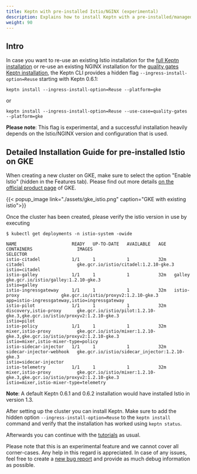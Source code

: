 ```yaml
---
title: Keptn with pre-installed Istio/NGINX (experimental)
description: Explains how to install Keptn with a pre-installed/managed Istio/NGINX installation.
weight: 90
---
```


## Intro

In case you want to re-use an existing Istio installation for the [full Keptn installation](../../installation/setup-keptn)
or re-use an existing NGINX installation for the [quality gates Keptn installation](../../usecases/quality-gates),
the Keptn CLI provides a hidden  flag `--ingress-install-option=Reuse` starting with Keptn 0.6.1:

```console
keptn install --ingress-install-option=Reuse --platform=gke
``` 
or 
```console
keptn install --ingress-install-option=Reuse --use-case=quality-gates --platform=gke
```

**Please note**: This flag is experimental, and a successful installation heavily depends on the Istio/NGINX version and 
 configuration that is used.

## Detailed Installation Guide for pre-installed Istio on GKE

When creating a new cluster on GKE, make sure to select the option "Enable Istio" (hidden in the Features tab). Please
 find out more details [on the official product page](https://cloud.google.com/istio/docs/istio-on-gke/installing) of GKE.

  {{< popup_image
  link="./assets/gke_istio.png"
  caption="GKE with existing istio">}}

Once the cluster has been created, please verify the istio version in use by executing

```console
$ kubectl get deployments -n istio-system -owide

NAME                     READY   UP-TO-DATE   AVAILABLE   AGE   CONTAINERS                 IMAGES                                                                                                         SELECTOR
istio-citadel            1/1     1            1           32m   citadel                    gke.gcr.io/istio/citadel:1.2.10-gke.3                                                                          istio=citadel
istio-galley             1/1     1            1           32m   galley                     gke.gcr.io/istio/galley:1.2.10-gke.3                                                                           istio=galley
istio-ingressgateway     1/1     1            1           32m   istio-proxy                gke.gcr.io/istio/proxyv2:1.2.10-gke.3                                                                          app=istio-ingressgateway,istio=ingressgateway
istio-pilot              1/1     1            1           32m   discovery,istio-proxy      gke.gcr.io/istio/pilot:1.2.10-gke.3,gke.gcr.io/istio/proxyv2:1.2.10-gke.3                                      istio=pilot
istio-policy             1/1     1            1           32m   mixer,istio-proxy          gke.gcr.io/istio/mixer:1.2.10-gke.3,gke.gcr.io/istio/proxyv2:1.2.10-gke.3                                      istio=mixer,istio-mixer-type=policy
istio-sidecar-injector   1/1     1            1           32m   sidecar-injector-webhook   gke.gcr.io/istio/sidecar_injector:1.2.10-gke.3                                                                 istio=sidecar-injector
istio-telemetry          1/1     1            1           32m   mixer,istio-proxy          gke.gcr.io/istio/mixer:1.2.10-gke.3,gke.gcr.io/istio/proxyv2:1.2.10-gke.3                                      istio=mixer,istio-mixer-type=telemetry
```

**Note**: A default Keptn 0.6.1 and 0.6.2 installation would have installed Istio in version 1.3.

After setting up the cluster you can install Keptn. Make sure to add the hidden option `--ingress-install-option=Reuse` 
 to the `keptn install` command and verify that the installation has worked using `keptn status`.

Afterwards you can continue with the [tutorials](../../usecases/) as usual.

Please note that this is an experimental feature and we cannot cover all corner-cases. Any help in this regard is appreciated.
In case of any issues, feel free to create a [new bug report](https://github.com/keptn/keptn/issues/new?assignees=&labels=bug&template=bug_report.md&title=)
and provide as much debug information as possible.